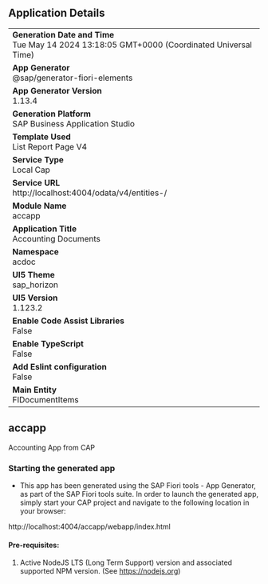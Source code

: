 ## Application Details
|               |
| ------------- |
|**Generation Date and Time**<br>Tue May 14 2024 13:18:05 GMT+0000 (Coordinated Universal Time)|
|**App Generator**<br>@sap/generator-fiori-elements|
|**App Generator Version**<br>1.13.4|
|**Generation Platform**<br>SAP Business Application Studio|
|**Template Used**<br>List Report Page V4|
|**Service Type**<br>Local Cap|
|**Service URL**<br>http://localhost:4004/odata/v4/entities-/
|**Module Name**<br>accapp|
|**Application Title**<br>Accounting Documents|
|**Namespace**<br>acdoc|
|**UI5 Theme**<br>sap_horizon|
|**UI5 Version**<br>1.123.2|
|**Enable Code Assist Libraries**<br>False|
|**Enable TypeScript**<br>False|
|**Add Eslint configuration**<br>False|
|**Main Entity**<br>FIDocumentItems|

## accapp

Accounting App from CAP

### Starting the generated app

-   This app has been generated using the SAP Fiori tools - App Generator, as part of the SAP Fiori tools suite.  In order to launch the generated app, simply start your CAP project and navigate to the following location in your browser:

http://localhost:4004/accapp/webapp/index.html

#### Pre-requisites:

1. Active NodeJS LTS (Long Term Support) version and associated supported NPM version.  (See https://nodejs.org)


